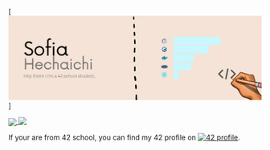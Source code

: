 [![Header](https://github.com/sohechai/sohechai/blob/main/header_readme.png "Header")]

<a href="https://github.com/anuraghazra/github-readme-stats">
  <img align="center" src="https://github-readme-stats.vercel.app/api/top-langs/?username=sohechai"/>
</a>
<a href="https://github.com/anuraghazra/github-readme-stats">
  <img align="top" src="https://github-readme-stats.vercel.app/api?username=sohechai&count_private=true&show_icons=true"/>
</a>

<!-- Actual text -->

If your are from 42 school, you can find my 42 profile on [![42 profile][1.2]][1].

<!-- Icons -->

[1.2]: :computer_mouse:

<!-- Links to your social media accounts -->

[1]: https://profile.intra.42.fr/users/sohechai
